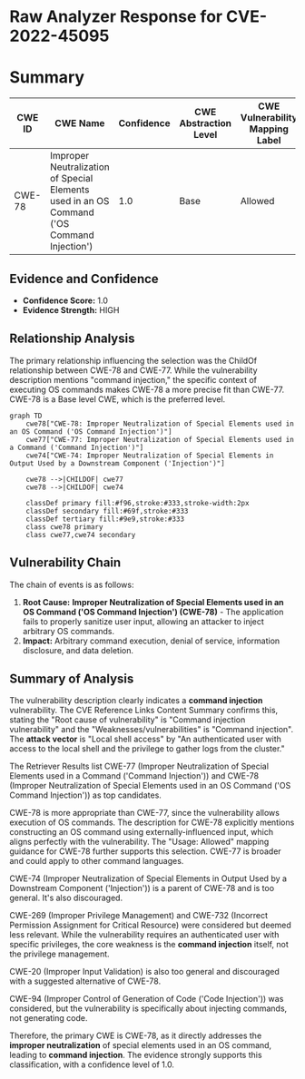 # Raw Analyzer Response for CVE-2022-45095

# Summary

| CWE ID | CWE Name | Confidence | CWE Abstraction Level | CWE Vulnerability Mapping Label | CWE-Vulnerability Mapping Notes |
|---|---|---|---|---|---|
| CWE-78 | Improper Neutralization of Special Elements used in an OS Command ('OS Command Injection') | 1.0 | Base | Allowed | Primary CWE |

## Evidence and Confidence

*   **Confidence Score:** 1.0
*   **Evidence Strength:** HIGH

## Relationship Analysis
The primary relationship influencing the selection was the ChildOf relationship between CWE-78 and CWE-77. While the vulnerability description mentions "command injection," the specific context of executing OS commands makes CWE-78 a more precise fit than CWE-77. CWE-78 is a Base level CWE, which is the preferred level.

```mermaid
graph TD
    cwe78["CWE-78: Improper Neutralization of Special Elements used in an OS Command ('OS Command Injection')"]
    cwe77["CWE-77: Improper Neutralization of Special Elements used in a Command ('Command Injection')"]
    cwe74["CWE-74: Improper Neutralization of Special Elements in Output Used by a Downstream Component ('Injection')"]

    cwe78 -->|CHILDOF| cwe77
    cwe78 -->|CHILDOF| cwe74
    
    classDef primary fill:#f96,stroke:#333,stroke-width:2px
    classDef secondary fill:#69f,stroke:#333
    classDef tertiary fill:#9e9,stroke:#333
    class cwe78 primary
    class cwe77,cwe74 secondary
```

## Vulnerability Chain
The chain of events is as follows:

1.  **Root Cause:** **Improper Neutralization of Special Elements used in an OS Command ('OS Command Injection') (CWE-78)** - The application fails to properly sanitize user input, allowing an attacker to inject arbitrary OS commands.
2.  **Impact:** Arbitrary command execution, denial of service, information disclosure, and data deletion.

## Summary of Analysis
The vulnerability description clearly indicates a **command injection** vulnerability. The CVE Reference Links Content Summary confirms this, stating the "Root cause of vulnerability" is "Command injection vulnerability" and the "Weaknesses/vulnerabilities" is "Command injection". The **attack vector** is "Local shell access" by "An authenticated user with access to the local shell and the privilege to gather logs from the cluster."

The Retriever Results list CWE-77 (Improper Neutralization of Special Elements used in a Command ('Command Injection')) and CWE-78 (Improper Neutralization of Special Elements used in an OS Command ('OS Command Injection')) as top candidates.

CWE-78 is more appropriate than CWE-77, since the vulnerability allows execution of OS commands. The description for CWE-78 explicitly mentions constructing an OS command using externally-influenced input, which aligns perfectly with the vulnerability. The "Usage: Allowed" mapping guidance for CWE-78 further supports this selection. CWE-77 is broader and could apply to other command languages.

CWE-74 (Improper Neutralization of Special Elements in Output Used by a Downstream Component ('Injection')) is a parent of CWE-78 and is too general. It's also discouraged.

CWE-269 (Improper Privilege Management) and CWE-732 (Incorrect Permission Assignment for Critical Resource) were considered but deemed less relevant. While the vulnerability requires an authenticated user with specific privileges, the core weakness is the **command injection** itself, not the privilege management.

CWE-20 (Improper Input Validation) is also too general and discouraged with a suggested alternative of CWE-78.

CWE-94 (Improper Control of Generation of Code ('Code Injection')) was considered, but the vulnerability is specifically about injecting commands, not generating code.

Therefore, the primary CWE is CWE-78, as it directly addresses the **improper neutralization** of special elements used in an OS command, leading to **command injection**. The evidence strongly supports this classification, with a confidence level of 1.0.